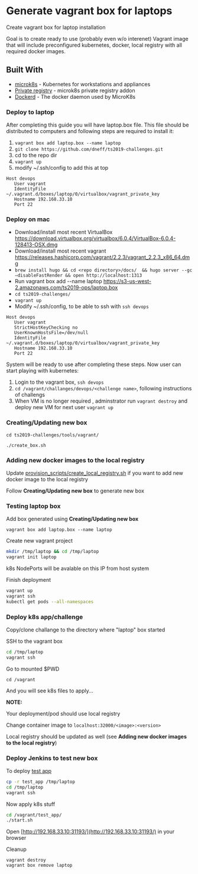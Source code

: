 # Generate vagrant box for laptops

Create vagrant box for laptop installation

Goal is to create ready to use (probably even w/o interenet) Vagrant image that will include preconfigured kubernetes, docker, local registry with all required docker images.

## Built With

* [microk8s](https://microk8s.io/) - Kubernetes for workstations and appliances
* [Private registry](https://microk8s.io/docs/registry) - microk8s private registry addon
* [Dockerd](https://microk8s.io/docs/dockerd) - The docker daemon used by MicroK8s

### Deploy to laptop

After completing this guide you will have laptop.box file.
This file should be distributed to computers and following steps are required to install it:

1. `vagrant box add laptop.box --name laptop`
2. `git clone https://github.com/dneff/ts2019-challenges.git` 
3. cd to the repo dir
3. `vagrant up`
4. modify ~/.ssh/config to add this at top

```
Host devops
   User vagrant
   IdentityFile ~/.vagrant.d/boxes/laptop/0/virtualbox/vagrant_private_key
   Hostname 192.168.33.10
   Port 22
```

### Deploy on mac

* Download/install most recent VirtualBox https://download.virtualbox.org/virtualbox/6.0.4/VirtualBox-6.0.4-128413-OSX.dmg
* Download/install most recent vagrant https://releases.hashicorp.com/vagrant/2.2.3/vagrant_2.2.3_x86_64.dmg
* `brew install hugo && cd <repo directory>/docs/  && hugo server --gc –disableFastRender && open http://localhost:1313`
* Run vagrant box add --name laptop https://s3-us-west-2.amazonaws.com/ts2019-ops/laptop.box
* `cd ts2019-challenges/`
* `vagrant up` 
* Modify ~/.ssh/config,  to be able to ssh with `ssh devops`

```
Host devops
   User vagrant
   StrictHostKeyChecking no
   UserKnownHostsFile=/dev/null
   IdentityFile ~/.vagrant.d/boxes/laptop/0/virtualbox/vagrant_private_key
   Hostname 192.168.33.10
   Port 22
```


System will be ready to use after completing these steps. Now user can start playing with kubernetes:

1. Login to the vagrant box, `ssh devops` 
2. `cd /vagrant/challanges/devops/<challenge name>`, following instructions of challengs
3. When VM is no longer required , adminstrator run `vagrant destroy` and deploy new VM for next user `vagrant up`

### Creating/Updating new box

```cd ts2019-challenges/tools/vagrant/```

```./create_box.sh```


### Adding new docker images to the local registry

Update [provision\_scripts/create\_local\_registry.sh](provision_scripts/create_local_registry.sh)  if you want to add new docker image to the local registry 

Follow **Creating/Updating new box** to generate new box

### Testing laptop box

Add box generated using  **Creating/Updating new box**

`vagrant box add laptop.box --name laptop`

Create new vagrant project
```bash
mkdir /tmp/laptop && cd /tmp/laptop
vagrant init laptop
```

k8s NodePorts will be avalable on this IP from host system

Finish deployment

```bash
vagrant up
vagrant ssh
kubectl get pods --all-namespaces
```

### Deploy k8s app/challenge

Copy/clone challange to the directory where "laptop" box started

SSH to the vagrant box

```bash
cd /tmp/laptop
vagrant ssh
```

Go to mounted $PWD

`cd /vagrant`

And you will see k8s files to apply...

**NOTE:**

Your deployment/pod should use local registry

Change container image to `localhost:32000/<image>:<version>`

Local registry should be updated as well (see **Adding new docker images to the local registry**) 

### Deploy Jenkins to test new box

To deploy [test app](test_app) 

```bash
cp -r test_app /tmp/laptop
cd /tmp/laptop
vagrant ssh
```

Now apply k8s stuff

```bash
cd /vagrant/test_app/
./start.sh
```

Open [http://192.168.33.10:31193/](http://192.168.33.10:31193/) in your browser

Cleanup
```
vagrant destroy
vagrant box remove laptop
```
